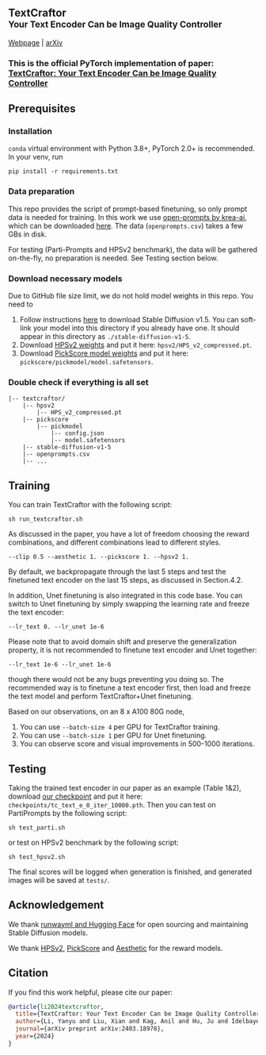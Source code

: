 ## TextCraftor<br><sub>Your Text Encoder Can be Image Quality Controller</sub>
[Webpage](https://snap-research.github.io/textcraftor/) | [arXiv](https://arxiv.org/abs/2403.18978)

### This is the official PyTorch implementation of paper: [TextCraftor: Your Text Encoder Can be Image Quality Controller](https://arxiv.org/abs/2403.18978)

## Prerequisites

### Installation

`conda` virtual environment with Python 3.8+, PyTorch 2.0+ is recommended. In your venv, run 
```
pip install -r requirements.txt
```

[//]: # (Please note that we make external libraries &#40;HPSv2, PickScore, Aesthetic score&#41; as built-in functions, so they are installation-free. )

### Data preparation

This repo provides the script of prompt-based finetuning, so only prompt data is needed for training. In this work we use [open-prompts by krea-ai](https://github.com/krea-ai/open-prompts), which can be downloaded [here](https://github.com/krea-ai/open-prompts?tab=readme-ov-file#csv-file). The data (`openprompts.csv`) takes a few GBs in disk. 

For testing (Parti-Prompts and HPSv2 benchmark), the data will be gathered on-the-fly, no preparation is needed. See Testing section below. 

### Download necessary models
Due to GitHub file size limit, we do not hold model weights in this repo. You need to
1. Follow instructions [here](https://huggingface.co/docs/diffusers/quicktour#local-pipeline) to download Stable Diffusion v1.5. You can soft-link your model into this directory if you already have one. It should appear in this directory as `./stable-diffusion-v1-5`.
2. Download [HPSv2 weights](https://drive.google.com/file/d/1T4e6WqsS5lcs92HdmzQYonrfDH1Ub53T/view?usp=sharing) and put it here: `hpsv2/HPS_v2_compressed.pt`. 
3. Download [PickScore model weights](https://drive.google.com/file/d/1UhR0zFXiEI-spt2QdX67FY9a0dcqa9xy/view?usp=sharing) and put it here: `pickscore/pickmodel/model.safetensors`. 

### Double check if everything is all set
```
|-- textcraftor/
    |-- hpsv2
        |-- HPS_v2_compressed.pt
    |-- pickscore
        |-- pickmodel
            |-- config.json
            |-- model.safetensors
    |-- stable-diffusion-v1-5
    |-- openprompts.csv
    |-- ...
```

## Training 
You can train TextCraftor with the following script: 
```
sh run_textcraftor.sh
```
As discussed in the paper, you have a lot of freedom choosing the reward combinations, 
and different combinations lead to different styles. 
```
--clip 0.5 --aesthetic 1. --pickscore 1. --hpsv2 1.
```
By default, we backpropagate through the last 5 steps and test the finetuned text encoder on the last 15 steps, as discussed in Section.4.2. 

In addition, Unet finetuning is also integrated in this code base. You can switch to Unet finetuning by simply swapping the learning rate and freeze the text encoder:
```
--lr_text 0. --lr_unet 1e-6
```
Please note that to avoid domain shift and preserve the generalization property, it is not recommended to finetune text encoder and Unet together: 
```
--lr_text 1e-6 --lr_unet 1e-6
```
though there would not be any bugs preventing you doing so. The recommended way is to finetune a text encoder first, 
then load and freeze the text model and perform TextCraftor+Unet finetuning. 

Based on our observations, on an 8 x A100 80G node, 
1. You can use `--batch-size 4` per GPU for TextCraftor training. 
2. You can use `--batch-size 1` per GPU for Unet finetuning. 
3. You can observe score and visual improvements in 500-1000 iterations. 


## Testing 
Taking the trained text encoder in our paper as an example (Table 1&2), 
download [our checkpoint](https://drive.google.com/file/d/1CoiFGD60AZiDV_JlXRlxf-lLaHHNtVfp/view?usp=sharing) and put it here: `checkpoints/tc_text_e_0_iter_10000.pth`. 
Then you can test on PartiPrompts by the following script: 
```
sh test_parti.sh
```
or test on HPSv2 benchmark by the following script: 
```
sh test_hpsv2.sh
```
The final scores will be logged when generation is finished, and generated images will be saved at `tests/`. 

## Acknowledgement
We thank [runwayml and Hugging Face](https://huggingface.co/runwayml/stable-diffusion-v1-5) for open sourcing and maintaining Stable Diffusion models. 

We thank [HPSv2](https://github.com/tgxs002/HPSv2), [PickScore](https://github.com/yuvalkirstain/PickScore) and [Aesthetic](https://laion.ai/blog/laion-aesthetics/) for the reward models. 

## Citation
If you find this work helpful, please cite our paper:
```BibTeX
@article{li2024textcraftor,
  title={TextCraftor: Your Text Encoder Can be Image Quality Controller},
  author={Li, Yanyu and Liu, Xian and Kag, Anil and Hu, Ju and Idelbayev, Yerlan and Sagar, Dhritiman and Wang, Yanzhi and Tulyakov, Sergey and Ren, Jian},
  journal={arXiv preprint arXiv:2403.18978},
  year={2024}
}
```